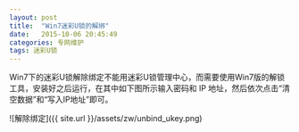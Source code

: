 ```yaml
---
layout: post
title:  "Win7迷彩U锁的解绑"
date:   2015-10-06 20:45:49
categories: 专网维护
tags: 迷彩U锁
---
```


Win7下的迷彩U锁解除绑定不能用迷彩U锁管理中心，而需要使用Win7版的解锁工具，安装好之后运行，在其中如下图所示输入密码和 IP 地址，然后依次点击“清空数据”和“写入IP地址”即可。

![解除绑定]({{ site.url }}/assets/zw/unbind_ukey.png)

